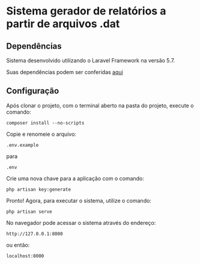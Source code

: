 # Sistema gerador de relatórios a partir de arquivos .dat

## Dependências

Sistema desenvolvido utilizando o Laravel Framework na versão 5.7.

Suas dependências podem ser conferidas [aqui](https://laravel.com/docs/5.7#server-requirements)

## Configuração

Após clonar o projeto, com o terminal aberto na pasta do projeto, execute o comando:

```composer install --no-scripts```

Copie e renomeie o arquivo:

```.env.example```

para

```.env```

Crie uma nova chave para a aplicação com o comando:

```php artisan key:generate```

Pronto! Agora, para executar o sistema, utilize o comando:

```php artisan serve```

No navegador pode acessar o sistema através do endereço:

```http://127.0.0.1:8000```

ou então:

```localhost:8000```
